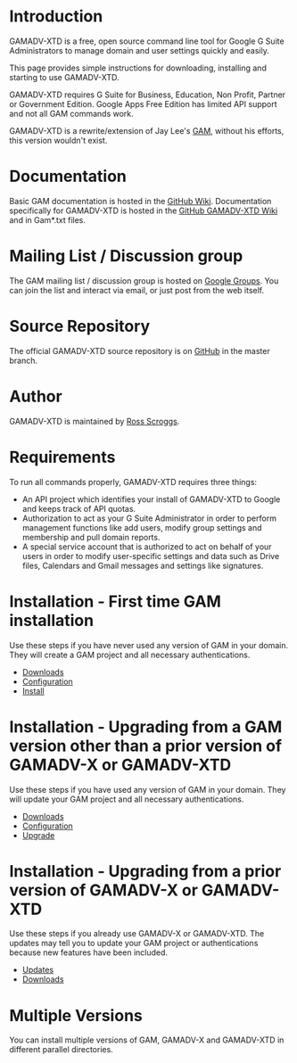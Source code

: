 # Introduction
GAMADV-XTD is a free, open source command line tool for Google G Suite Administrators to manage domain and user settings quickly and easily.

This page provides simple instructions for downloading, installing and starting to use GAMADV-XTD.

GAMADV-XTD requires G Suite for Business, Education, Non Profit, Partner or Government Edition. Google Apps Free Edition has limited API support and not all GAM commands work.

GAMADV-XTD is a rewrite/extension of Jay Lee's [GAM], without his efforts, this version wouldn't exist.

# Documentation
Basic GAM documentation is hosted in the [GitHub Wiki]. Documentation specifically for GAMADV-XTD is hosted in the [GitHub GAMADV-XTD Wiki] and in Gam*.txt files.

# Mailing List / Discussion group
The GAM mailing list / discussion group is hosted on [Google Groups].  You can join the list and interact via email, or just post from the web itself.

# Source Repository
The official GAMADV-XTD source repository is on [GitHub] in the master branch.

# Author
GAMADV-XTD is maintained by <a href="mailto:ross.scroggs@gmail.com">Ross Scroggs</a>.

# Requirements
To run all commands properly, GAMADV-XTD requires three things:
* An API project which identifies your install of GAMADV-XTD to Google and keeps track of API quotas.
* Authorization to act as your G Suite Administrator in order to perform management functions like add users, modify group settings and membership and pull domain reports.
* A special service account that is authorized to act on behalf of your users in order to modify user-specific settings and data such as Drive files, Calendars and Gmail messages and settings like signatures.

# Installation - First time GAM installation
Use these steps if you have never used any version of GAM in your domain. They will create a GAM project
and all necessary authentications.

* [Downloads]
* [Configuration]
* [Install]

# Installation - Upgrading from a GAM version other than a prior version of GAMADV-X or GAMADV-XTD
Use these steps if you have used any version of GAM in your domain. They will update your GAM project
and all necessary authentications.

* [Downloads]
* [Configuration]
* [Upgrade]

# Installation - Upgrading from a prior version of GAMADV-X or GAMADV-XTD
Use these steps if you already use GAMADV-X or GAMADV-XTD. The updates may tell you to update your GAM project
or authentications because new features have been included.

* [Updates]
* [Downloads]

# Multiple Versions
You can install multiple versions of GAM, GAMADV-X and GAMADV-XTD in different parallel directories.

[GAM]: https://github.com/jay0lee/GAM
[GitHub Releases]: https://github.com/taers232c/GAMADV-XTD/releases
[GitHub]: https://github.com/taers232c/GAMADV-XTD/tree/master
[GitHub Wiki]: https://github.com/jay0lee/GAM/wiki/
[GitHub GAMADV-XTD Wiki]: https://github.com/taers232c/GAMADV-XTD/wiki/
[Google Groups]: http://groups.google.com/group/google-apps-manager
[Downloads]: https://github.com/taers232c/GAMADV-XTD/wiki#downloads
[Configuration]: https://github.com/taers232c/GAMADV-XTD/wiki/gam.cfg
[Install]: https://github.com/taers232c/GAMADV-XTD/wiki/How-to-Install-Advanced-GAM
[Upgrade]: https://github.com/taers232c/GAMADV-XTD/wiki/How-to-Upgrade-from-Standard-GAM
[Updates]: https://github.com/taers232c/GAMADV-XTD/wiki/GAM-Updates

